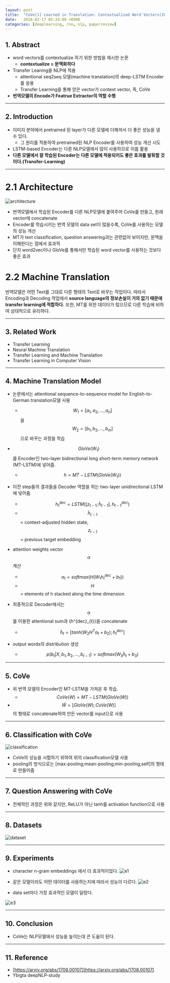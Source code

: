 ```yaml
---
layout: post
title:  "CoVe[1] Learned in Translation: Contextualized Word Vectors(2017) - Review"
date:   2018-02-17 05:24:00 +0900
categories: [deeplearning, rnn, nlp, paperreview]
---
```


## 1. Abstract
- word vectors를 contextualize 하기 위한 방법을 제시한 논문
    - **contextualize = 문맥화하다**
- Transfer Leaning을 NLP에 적용
    - attentional seq2seq 모델(machine translation)의 deep-LSTM Encoder를 응용
    - Transfer Learning을 통해 얻은 vector가 context vector, 즉, CoVe
- **번역모델의 Encode가 Featrue Extractor의 역할 수행**

-----

## 2. Introduction
- 이미지 분야에서 pretrained 된 layer가 다른 모델에 더해져서 더 좋은 성능을 낼 수 있다.
    - 그 원리를 적용하여 pretrained된 NLP Encoder를 사용하여 성능 개선 시도
- LSTM-based Encoder는 다른 NLP모델에서 많이 사용하므로 이를 활용
- **다른 모델에서 잘 학습된 Encoder는 다른 모델에 적용되어도 좋은 효과를 발휘할 것이다.(Transfer-Learning)**

-----

# 2.1 Architecture
![architecture](https://files.slack.com/files-pri/T1J7SCHU7-F95FQ9EBC/1.png?pub_secret=cda280ac4b)
- 번역모델에서 학습된 Encoder를 다른 NLP모델에 붙여주어 CoVe를 만들고, 원래 vector에 concatenate
- Encoder를 학습시키는 번역 모델의 data set이 많을수록, CoVe를 사용하는 모델의 성능 개선
- MT가 text classification, question answering과는 관련없어 보이지만, 문맥을 이해한다는 점에서 효과적
- 단지 word2vec이나 GloVe를 통해서만 학습된 word vector를 사용하는 것보다 좋은 효과

# 2.2 Machine Translation
번역모델은 어떤 Text를 그대로 다른 형태의 Text로 바꾸는 작업이다. 따라서 Encoding과 Decoding 작업에서 **source language의 정보손실이 거의 없기 때문에 transfer learning에 적합하다.** 또한, MT를 위한 데이터가 많으므로 다른 학습에 비하여 상대적으로 유리하다.

-----

## 3. Related Work
- Transfer Learning
- Neural Machine Translation
- Transfer Learning and Machine Translation
- Transfer Learning in Computer Vision

-----

## 4. Machine Translation Model
- 논문에서는 attentional sequence-to-sequence model for English-to-German translation모델 사용
    - $${W_{1}} = [{a_{1}}, {a_{2}}, ..., {a_{n}}]$$을 $${W_{2}} = [{b_{1}}, {b_{2}}, ..., {b_{m}}]$$으로 바꾸는 과정을 학습

- $$GloVe({W_{1}})$$를 Encoder인 two-layer bidirectional long short-term memory network (MT-LSTM)에 넣어줌.
    - $$h = MT-LSTM(GloVe({W_{1}}))$$

- 이전 step들의 결과들을 Decoder 역할을 하는 two-layer unidirectional LSTM에 넣어줌
    - $${h^{dec}_{t}} = LSTM([{z_{t-1}};\widetilde{h}_{t-1}], {h^{dec}_{t-1}})$$
    - $$\widetilde{h}_{t-1}$$ = context-adjusted hidden state, $${z_{t-1}}$$ = previous target embedding
  
- attention weights vector $$\alpha$$ 계산
    - $${\alpha_{t}} = softmax(H({W_{1}}{h^{dec}_{t}} + {b_{1}}))$$
    - $$H$$ = elements of h stacked along the time dimension

- 최종적으로 Decoder에서는 $$\alpha$$를 이용한 attentional sum과 {h^{dec}_{t}}을 concatenate
    - $$\widetilde{h}_{t} = [tanh({W_{2}}{H^{T}}{\alpha_{t}} + {b_{2}});{h^{dec}_{t}}]$$

- output words의 distribution 생성
    - $$p({b_{t}}|X, {b_{1}}, {b_{2}}, ..., {b_{t-1}}) = softmax({W_{3}}\widetilde{h}_{t} + {b_{3}})$$

-----

## 5. CoVe
- 위 번역 모델의 Encoder인 MT-LSTM을 가져온 후 학습.
    - $$CoVe(W) = MT-LSTM(GloVe(W))$$
- $$\widetilde{W} = [GloVe(W);CoVe(W)]$$의 형태로 concatenate하여 만든 vector를 input으로 사용
  
-----
  
## 6. Classification with CoVe
![classification](https://files.slack.com/files-pri/T1J7SCHU7-F95EB7L1Z/classification.png?pub_secret=2a34d1153c)
- CoVe의 성능을 시험하기 위하여 위의 classification모델 사용
- pooling의 방식으로는 [max-pooling;mean-pooling;min-pooling;self]의 형태로 만들어줌

-----

## 7. Question Answering with CoVe
- 전체적인 과정은 위와 같지만, ReLU가 아닌 tanh를 activation function으로 사용

-----

## 8. Datasets
![dataset](https://files.slack.com/files-pri/T1J7SCHU7-F95LRMGG5/dataset.png?pub_secret=e96345b6ef)

-----

## 9. Experiments
- character n-gram embeddings 에서 더 효과적이었다.
![e1](https://files.slack.com/files-pri/T1J7SCHU7-F95GSUDHA/e1.png?pub_secret=0b895763a0)

- 같은 모델이라도 어떤 데이터를 사용하는지에 따라서 성능이 다르다.
![e2](https://files.slack.com/files-pri/T1J7SCHU7-F95HB30QJ/e2.png?pub_secret=f1b900de06)
- data set마다 가장 효과적인 모델이 달랐다.

![e3](https://files.slack.com/files-pri/T1J7SCHU7-F96D0D04E/e3.png?pub_secret=f57fd72d63)

-----

## 10. Conclusion
- CoVe는 NLP모델에서 성능을 높이는데 큰 도움이 된다.

-----

## 11. Reference
- [https://arxiv.org/abs/1708.00107](https://arxiv.org/abs/1708.00107)
- Ybigta deepNLP-study
